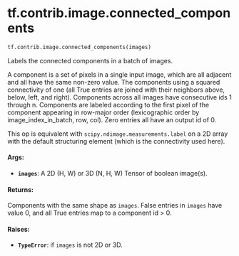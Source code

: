 <div itemscope itemtype="http://developers.google.com/ReferenceObject">
<meta itemprop="name" content="tf.contrib.image.connected_components" />
<meta itemprop="path" content="Stable" />
</div>

# tf.contrib.image.connected_components

``` python
tf.contrib.image.connected_components(images)
```

Labels the connected components in a batch of images.

A component is a set of pixels in a single input image, which are all adjacent
and all have the same non-zero value. The components using a squared
connectivity of one (all True entries are joined with their neighbors above,
below, left, and right). Components across all images have consecutive ids 1
through n. Components are labeled according to the first pixel of the
component appearing in row-major order (lexicographic order by
image_index_in_batch, row, col). Zero entries all have an output id of 0.

This op is equivalent with `scipy.ndimage.measurements.label` on a 2D array
with the default structuring element (which is the connectivity used here).

#### Args:

* <b>`images`</b>: A 2D (H, W) or 3D (N, H, W) Tensor of boolean image(s).


#### Returns:

Components with the same shape as `images`. False entries in `images` have
value 0, and all True entries map to a component id > 0.


#### Raises:

* <b>`TypeError`</b>: if `images` is not 2D or 3D.